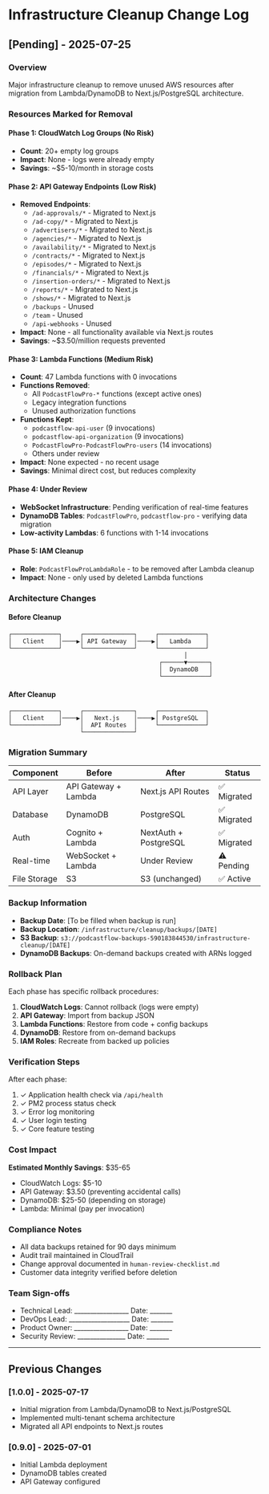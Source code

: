 # Infrastructure Cleanup Change Log

## [Pending] - 2025-07-25

### Overview
Major infrastructure cleanup to remove unused AWS resources after migration from Lambda/DynamoDB to Next.js/PostgreSQL architecture.

### Resources Marked for Removal

#### Phase 1: CloudWatch Log Groups (No Risk)
- **Count**: 20+ empty log groups
- **Impact**: None - logs were already empty
- **Savings**: ~$5-10/month in storage costs

#### Phase 2: API Gateway Endpoints (Low Risk)
- **Removed Endpoints**:
  - `/ad-approvals/*` - Migrated to Next.js
  - `/ad-copy/*` - Migrated to Next.js
  - `/advertisers/*` - Migrated to Next.js
  - `/agencies/*` - Migrated to Next.js
  - `/availability/*` - Migrated to Next.js
  - `/contracts/*` - Migrated to Next.js
  - `/episodes/*` - Migrated to Next.js
  - `/financials/*` - Migrated to Next.js
  - `/insertion-orders/*` - Migrated to Next.js
  - `/reports/*` - Migrated to Next.js
  - `/shows/*` - Migrated to Next.js
  - `/backups` - Unused
  - `/team` - Unused
  - `/api-webhooks` - Unused
- **Impact**: None - all functionality available via Next.js routes
- **Savings**: ~$3.50/million requests prevented

#### Phase 3: Lambda Functions (Medium Risk)
- **Count**: 47 Lambda functions with 0 invocations
- **Functions Removed**:
  - All `PodcastFlowPro-*` functions (except active ones)
  - Legacy integration functions
  - Unused authorization functions
- **Functions Kept**:
  - `podcastflow-api-user` (9 invocations)
  - `podcastflow-api-organization` (9 invocations)
  - `PodcastFlowPro-PodcastFlowPro-users` (14 invocations)
  - Others under review
- **Impact**: None expected - no recent usage
- **Savings**: Minimal direct cost, but reduces complexity

#### Phase 4: Under Review
- **WebSocket Infrastructure**: Pending verification of real-time features
- **DynamoDB Tables**: `PodcastFlowPro`, `podcastflow-pro` - verifying data migration
- **Low-activity Lambdas**: 6 functions with 1-14 invocations

#### Phase 5: IAM Cleanup
- **Role**: `PodcastFlowProLambdaRole` - to be removed after Lambda cleanup
- **Impact**: None - only used by deleted Lambda functions

### Architecture Changes

#### Before Cleanup
```
┌─────────────┐     ┌──────────────┐     ┌─────────────┐
│   Client    │────▶│ API Gateway  │────▶│   Lambda    │
└─────────────┘     └──────────────┘     └─────────────┘
                                                 │
                                          ┌──────▼──────┐
                                          │  DynamoDB   │
                                          └─────────────┘
```

#### After Cleanup
```
┌─────────────┐     ┌──────────────┐     ┌─────────────┐
│   Client    │────▶│   Next.js    │────▶│ PostgreSQL  │
└─────────────┘     │  API Routes  │     └─────────────┘
                    └──────────────┘
```

### Migration Summary

| Component | Before | After | Status |
|-----------|--------|-------|---------|
| API Layer | API Gateway + Lambda | Next.js API Routes | ✅ Migrated |
| Database | DynamoDB | PostgreSQL | ✅ Migrated |
| Auth | Cognito + Lambda | NextAuth + PostgreSQL | ✅ Migrated |
| Real-time | WebSocket + Lambda | Under Review | ⚠️ Pending |
| File Storage | S3 | S3 (unchanged) | ✅ Active |

### Backup Information

- **Backup Date**: [To be filled when backup is run]
- **Backup Location**: `/infrastructure/cleanup/backups/[DATE]`
- **S3 Backup**: `s3://podcastflow-backups-590183844530/infrastructure-cleanup/[DATE]`
- **DynamoDB Backups**: On-demand backups created with ARNs logged

### Rollback Plan

Each phase has specific rollback procedures:
1. **CloudWatch Logs**: Cannot rollback (logs were empty)
2. **API Gateway**: Import from backup JSON
3. **Lambda Functions**: Restore from code + config backups
4. **DynamoDB**: Restore from on-demand backups
5. **IAM Roles**: Recreate from backed up policies

### Verification Steps

After each phase:
1. ✓ Application health check via `/api/health`
2. ✓ PM2 process status check
3. ✓ Error log monitoring
4. ✓ User login testing
5. ✓ Core feature testing

### Cost Impact

**Estimated Monthly Savings**: $35-65
- CloudWatch Logs: $5-10
- API Gateway: $3.50 (preventing accidental calls)
- DynamoDB: $25-50 (depending on storage)
- Lambda: Minimal (pay per invocation)

### Compliance Notes

- All data backups retained for 90 days minimum
- Audit trail maintained in CloudTrail
- Change approval documented in `human-review-checklist.md`
- Customer data integrity verified before deletion

### Team Sign-offs

- Technical Lead: _________________ Date: _______
- DevOps Lead: ___________________ Date: _______
- Product Owner: _________________ Date: _______
- Security Review: _______________ Date: _______

---

## Previous Changes

### [1.0.0] - 2025-07-17
- Initial migration from Lambda/DynamoDB to Next.js/PostgreSQL
- Implemented multi-tenant schema architecture
- Migrated all API endpoints to Next.js routes

### [0.9.0] - 2025-07-01
- Initial Lambda deployment
- DynamoDB tables created
- API Gateway configured